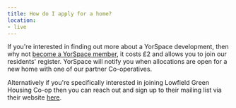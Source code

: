 ```yaml
---
title: How do I apply for a home?
location:
- live
---
```

If you're interested in finding out more about a YorSpace development, then why not [become a YorSpace member](/join), it costs £2 and allows you to join our residents' register. YorSpace will notify you when allocations are open for a new home with one of our partner Co-operatives.

Alternatively if you're specifically interested in joining Lowfield Green Housing Co-op then you can reach out and sign up to their mailing list via their website [here](https://lowfieldgreencoop.uk/contact/).